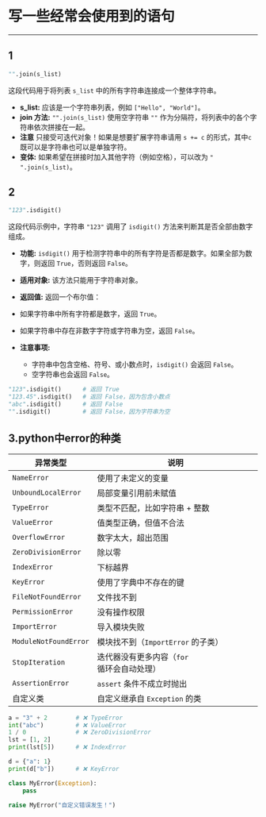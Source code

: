 <!--
 * @Author: Cao Yuwei 108244861+Cacidy@users.noreply.github.com
 * @Date: 2025-03-28 23:09:42
 * @LastEditors: Cao Yuwei 108244861+Cacidy@users.noreply.github.com
 * @LastEditTime: 2025-03-31 15:22:03
 * @FilePath: /leetcode-master/ownnotes/语句笔记.md
 * @Description: 这是默认设置,请设置`customMade`, 打开koroFileHeader查看配置 进行设置: https://github.com/OBKoro1/koro1FileHeader/wiki/%E9%85%8D%E7%BD%AE
-->
# 写一些经常会使用到的语句

---

## 1

```python
"".join(s_list)
```

这段代码用于将列表 `s_list` 中的所有字符串连接成一个整体字符串。

- **s_list:** 应该是一个字符串列表，例如 `["Hello", "World"]`。
- **join 方法:** `"".join(s_list)` 使用空字符串 `""` 作为分隔符，将列表中的各个字符串依次拼接在一起。
- **注意** 只接受可迭代对象！如果是想要扩展字符串请用 `s += c` 的形式，其中`c`既可以是字符串也可以是单独字符。
- **变体:** 如果希望在拼接时加入其他字符（例如空格），可以改为 `" ".join(s_list)`。

## 2

```python
"123".isdigit()
```

这段代码示例中，字符串 `"123"` 调用了 `isdigit()` 方法来判断其是否全部由数字组成。

- **功能:** `isdigit()` 用于检测字符串中的所有字符是否都是数字。如果全部为数字，则返回 `True`，否则返回 `False`。

- **适用对象:** 该方法只能用于字符串对象。

- **返回值:** 返回一个布尔值：  
- 如果字符串中所有字符都是数字，返回 `True`。  
- 如果字符串中存在非数字字符或字符串为空，返回 `False`。

- **注意事项:**  
  - 字符串中包含空格、符号、或小数点时，`isdigit()` 会返回 `False`。  
  - 空字符串也会返回 `False`。

```python
"123".isdigit()      # 返回 True
"123.45".isdigit()   # 返回 False，因为包含小数点
"abc".isdigit()      # 返回 False
"".isdigit()         # 返回 False，因为字符串为空
```

## 3.python中error的种类

| 异常类型             | 说明                                   |
|----------------------|----------------------------------------|
| `NameError`          | 使用了未定义的变量                     |
| `UnboundLocalError`  | 局部变量引用前未赋值                   |
| `TypeError`          | 类型不匹配，比如字符串 + 整数          |
| `ValueError`         | 值类型正确，但值不合法                 |
| `OverflowError`      | 数字太大，超出范围                     |
| `ZeroDivisionError`  | 除以零                                 |
| `IndexError`         | 下标越界                               |
| `KeyError`           | 使用了字典中不存在的键                 |
| `FileNotFoundError`  | 文件找不到                             |
| `PermissionError`    | 没有操作权限                           |
| `ImportError`        | 导入模块失败                           |
| `ModuleNotFoundError`| 模块找不到（`ImportError` 的子类）     |
| `StopIteration`      | 迭代器没有更多内容（`for` 循环会自动处理）|
| `AssertionError`     | `assert` 条件不成立时抛出              |
| 自定义类             | 自定义继承自 `Exception` 的类          |

```python
a = "3" + 2        # ❌ TypeError
int("abc")         # ❌ ValueError
1 / 0              # ❌ ZeroDivisionError
lst = [1, 2]
print(lst[5])      # ❌ IndexError

d = {"a": 1}
print(d["b"])      # ❌ KeyError

class MyError(Exception):
    pass

raise MyError("自定义错误发生！")
```
